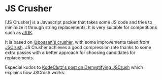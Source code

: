 # JS Crusher
[JS Crusher] is a Javascript packer that takes some JS code and tries to minimize it through string replacements.
It is very suitable for competitions such as [JS1K](http://js1k.com).

It is based on [@possan's crusher](https://github.com/possan/jsintros/blob/master/a/src/crush.js), with some improvements taken from [JSCrush](http://www.iteral.com/jscrush/). JS Crusher achieves a good compression rate thanks to some extra passes with a better approach for choosing candidates for replacements.

Especial kudos to [KodeClutz's post on Demystifying JSCrush](http://blog.nikhilism.com/2012/04/demystifying-jscrush.html) which explains how JSCrush works.
